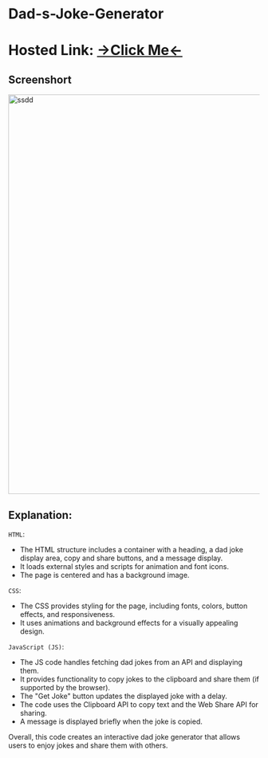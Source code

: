 # Dad-s-Joke-Generator
# Hosted Link: [→Click Me←](https://bagheladarsh007.github.io/Dad-s-Joke-Generator/)

## Screenshort
<img width="802" alt="ssdd" src="https://github.com/bagheladarsh007/Dad-s-Joke-Generator/assets/142333682/475f0f73-ee54-4699-99b7-511c33b9c97c">

## Explanation:

`HTML`:

* The HTML structure includes a container with a heading, a dad joke display area, copy and share buttons, and a message display.
* It loads external styles and scripts for animation and font icons.
* The page is centered and has a background image.

`CSS`:

* The CSS provides styling for the page, including fonts, colors, button effects, and responsiveness.
* It uses animations and background effects for a visually appealing design.

`JavaScript (JS)`:

* The JS code handles fetching dad jokes from an API and displaying them.
* It provides functionality to copy jokes to the clipboard and share them (if supported by the browser).
* The "Get Joke" button updates the displayed joke with a delay.
* The code uses the Clipboard API to copy text and the Web Share API for sharing.
* A message is displayed briefly when the joke is copied.

Overall, this code creates an interactive dad joke generator that allows users to enjoy jokes and share them with others.
